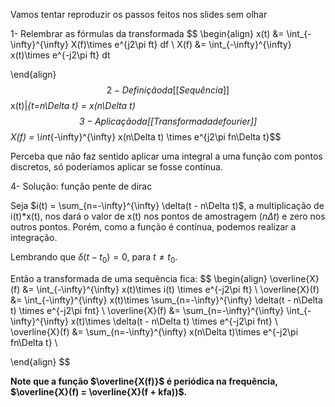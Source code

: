 Vamos tentar reproduzir os passos feitos nos slides sem olhar


1- Relembrar as fórmulas da transformada
$$
\begin{align}
	x(t) &= \int_{-\infty}^{\infty} X(f)\times e^{j2\pi ft} df \\
	X(f) &= \int_{-\infty}^{\infty} x(t)\times e^{-j2\pi ft} dt

\end{align}
$$2- Definição da [[Sequência]]
$$x(t)|_{t=n\Delta t} = x(n\Delta t)$$
3- Aplicação da [[Transformada de fourier]]
$$X(f) = \int_{-\infty}^{\infty} x(n\Delta t) \times e^{j2\pi fn\Delta t}$$

Perceba que não faz sentido aplicar uma integral a uma função com pontos discretos, só poderíamos aplicar se fosse contínua.

4- Solução: função pente de dirac

Seja $i(t) = \sum_{n=-\infty}^{\infty} \delta(t - n\Delta t)$, a multiplicação de i(t)*x(t), nos dará o valor de x(t) nos pontos de amostragem ($n\Delta t$) e zero nos outros pontos. Porém, como a função é contínua, podemos realizar a integração.

Lembrando que $\delta(t - t_0) = 0$, para $t\ne t_0$.

Então a transformada de uma sequência fica: 
$$
\begin{align}
	\overline{X}(f) &= \int_{-\infty}^{\infty} x(t)\times i(t) \times e^{-j2\pi ft} \\
	\overline{X}(f) &= \int_{-\infty}^{\infty} x(t)\times \sum_{n=-\infty}^{\infty} \delta(t - n\Delta t) \times e^{-j2\pi fnt} \\
	\overline{X}(f) &= \sum_{n=-\infty}^{\infty} \int_{-\infty}^{\infty} x(t)\times  \delta(t - n\Delta t) \times e^{-j2\pi fnt} \\
	\overline{X}(f) &= \sum_{n=-\infty}^{\infty} x(n\Delta t)\times e^{-j2\pi fn\Delta t} \\
	
	
\end{align}
$$


**Note que a função $\overline{X(f)}$ é periódica na frequência, $\overline{X}(f) = \overline{X}(f + kfa))$.**






